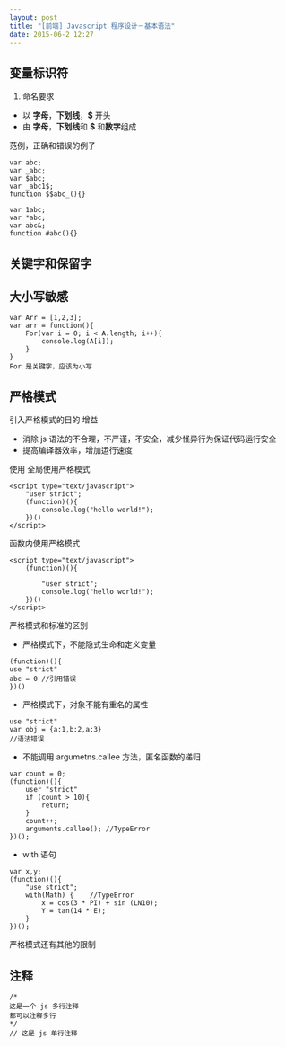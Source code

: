 ```yaml
---
layout: post
title: "[前端] Javascript 程序设计－基本语法"
date: 2015-06-2 12:27
---
```


## 变量标识符
1. 命名要求
* 以 **字母**，**下划线**，**$** 开头
* 由 **字母**，**下划线**和 **$** 和**数字**组成

范例，正确和错误的例子

```
var abc;
var _abc;
var $abc;
var _abc1$;
function $$abc_(){}
```

```
var 1abc;
var *abc;
var abc&;
function #abc(){}
```
## 关键字和保留字

## 大小写敏感

```
var Arr = [1,2,3];
var arr = function(){
	For(var i = 0; i < A.length; i++){
		console.log(A[i]);
	}
}
For 是关键字，应该为小写

```

## 严格模式
引入严格模式的目的
增益
- 消除 js 语法的不合理，不严谨，不安全，减少怪异行为保证代码运行安全
- 提高编译器效率，增加运行速度

使用
全局使用严格模式

```
<script type="text/javascript">
	"user strict";
	(function)(){
		console.log("hello world!");
	})()
</script>
```
函数内使用严格模式

```
<script type="text/javascript">
	(function)(){

		"user strict";
		console.log("hello world!");
	})()
</script>
```
严格模式和标准的区别

* 严格模式下，不能隐式生命和定义变量

```
(function)(){
use "strict" 
abc = 0 //引用错误
})()
```
* 严格模式下，对象不能有重名的属性

```
use "strict"
var obj = {a:1,b:2,a:3}
//语法错误

```
* 不能调用 argumetns.callee 方法，匿名函数的递归

```
var count = 0;
(function)(){
    user "strict"
    if (count > 10){
        return;
    }
    count++;
    arguments.callee(); //TypeError
})();
```
* with 语句
```
var x,y;
(function)(){
    "use strict";
    with(Math) {    //TypeError
        x = cos(3 * PI) + sin (LN10);
        Y = tan(14 * E);
    }
})();
```
严格模式还有其他的限制
## 注释

```
/*
这是一个 js 多行注释
都可以注释多行
*/
// 这是 js 单行注释
```